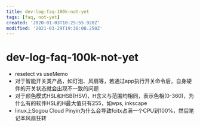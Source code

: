 ```yaml
---
title: dev-log-faq-100k-not-yet
tags: [faq, not-yet]
created: '2020-01-03T10:25:55.928Z'
modified: '2021-03-29T19:30:08.250Z'
---
```


# dev-log-faq-100k-not-yet

- reselect vs useMemo
- 对于智能开关类产品，如灯泡、风扇等，若通过app执行开关命令后，自身硬件的开关状态就会出现不一致的问题
- 对于颜色模式HSL和HSB(HSV)，H含义与范围均相同，表示色相(0-360)，为什么有的软件HSL的H最大值只有255，如wps, inkscape
- linux上Sogou Cloud Pinyin为什么会导致fcitx占满一个CPU到100%，然后笔记本风扇狂转
